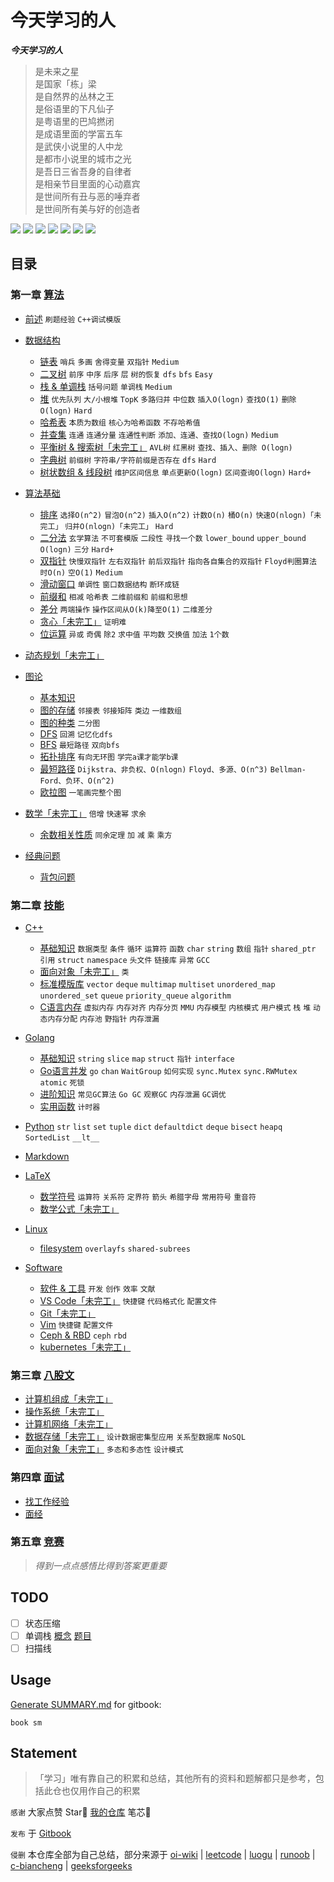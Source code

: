 # 今天学习的人

***今天学习的人***  

> 是未来之星  
> 是国家「栋」梁  
> 是自然界的丛林之王  
> 是俗语里的下凡仙子  
> 是粤语里的巴鸠撚闭  
> 是成语里面的学富五车  
> 是武侠小说里的人中龙  
> 是都市小说里的城市之光  
> 是吾日三省吾身的自律者  
> 是相亲节目里面的心动嘉宾  
> 是世间所有丑与恶的唾弃者  
> 是世间所有美与好的创造者  

<p>
    <a>
        <img src="https://img.shields.io/badge/mardown-writing-white?logo=markdown" />
    </a>
    <a>
        <img src="https://img.shields.io/github/license/dowalle/algo?color=white" />
    </a>
    <a>
        <img src="https://img.shields.io/github/workflow/status/dowalle/algo/Markdown-CI?color=white&logo=github" />
    </a>
    <a>
        <img src="https://img.shields.io/github/repo-size/dowalle/algo?color=white&logo=git&logoColor=white" />
    </a>
    <a>
        <img src="https://img.shields.io/github/stars/dowalle/algo?color=white&logo=github" />
    </a>
    <a>
        <img src="https://img.shields.io/github/last-commit/dowalle/algo?color=white&logo=github" />
    </a>
    <a>
        <img src="https://img.shields.io/github/commit-activity/m/dowalle/algo?color=white&logo=github" />
    </a>
</p>

## 目录

### 第一章 [算法](https://dowalle.gitbook.io/algo/algorithm)

- [前述](https://dowalle.gitbook.io/algo/algorithm/0-qian-shu)  `刷题经验`  `C++调试模版`
- [数据结构](https://dowalle.gitbook.io/algo/algorithm/1-shu-ju-jie-gou)
  - [链表](./Algorithm/1-数据结构/1-链表.md)  `哨兵`  `多画`  `舍得变量`  `双指针`  `Medium`
  - [二叉树](./Algorithm/1-数据结构/2-二叉树.md)  `前序`  `中序`  `后序`  `层`  `树的恢复`  `dfs`  `bfs`  `Easy`
  - [栈 & 单调栈](./Algorithm/1-数据结构/3-栈&单调栈.md)  `括号问题`  `单调栈`  `Medium`
  - [堆](./Algorithm/1-数据结构/4-堆.md)  `优先队列`  `大/小根堆`  `TopK`  `多路归并`  `中位数`  `插入O(logn)`  `查找O(1)`  `删除O(logn)`  `Hard`
  - [哈希表](./Algorithm/1-数据结构/5-哈希表.md)   `本质为数组`  `核心为哈希函数`  `不存哈希值`
  - [并查集](./Algorithm/1-数据结构/6-并查集.md)  `连通`  `连通分量`  `连通性判断`  `添加、连通、查找O(logn)`  `Medium`
  - [平衡树 & 搜索树「未完工」](./Algorithm/1-数据结构/7-平衡树&搜索树.md)  `AVL树`  `红黑树`  `查找、插入、删除 O(logn)`
  - [字典树](./Algorithm/1-数据结构/8-字典树.md)  `前缀树`  `字符串/字符前缀是否存在`  `dfs`  `Hard`
  - [树状数组 & 线段树](./Algorithm/1-数据结构/9-树状数组&线段树.md)  `维护区间信息`  `单点更新O(logn)`  `区间查询O(logn)`  `Hard+`
- [算法基础](https://dowalle.gitbook.io/algo/algorithm/2-suan-fa-ji-chu)
  - [排序](./Algorithm/2-算法基础/1-排序.md)  `选择O(n^2)`  `冒泡O(n^2)`  `插入O(n^2)`  `计数O(n)`  `桶O(n)`  `快速O(nlogn)「未完工」`  `归并O(nlogn)「未完工」`  `Hard`
  - [二分法](./Algorithm/2-算法基础/2-二分法.md)  `玄学算法`  `不可套模版`  `二段性`  `寻找一个数`  `lower_bound`  `upper_bound`  `O(logn)`  `三分`  `Hard+`
  - [双指针](./Algorithm/2-算法基础/3-双指针.md)  `快慢双指针`  `左右双指针`  `前后双指针`  `指向各自集合的双指针`  `Floyd判圈算法`  `时O(n)`  `空O(1)`  `Medium`
  - [滑动窗口](./Algorithm/2-算法基础/4-滑动窗口.md)  `单调性`  `窗口数据结构`  `断环成链`
  - [前缀和](./Algorithm/2-算法基础/5-前缀和.md)  `相减`  `哈希表`  `二维前缀和`  `前缀和思想`
  - [差分](./Algorithm/2-算法基础/6-差分.md)  `两端操作`  `操作区间从O(k)降至O(1)`  `二维差分`
  - [贪心「未完工」](./Algorithm/2-算法基础/7-贪心.md)  `证明难`
  - [位运算](./Algorithm/2-算法基础/8-位运算.md)  `异或`  `奇偶`  `除2`  `求中值`  `平均数`  `交换值`  `加法`  `1个数`
- [动态规划「未完工」](https://dowalle.gitbook.io/algo/algorithm/3-dong-tai-gui-hua)
- [图论](https://dowalle.gitbook.io/algo/algorithm/4-tu-lun)
  - [基本知识](./Algorithm/4-图论/1-基本知识.md)
  - [图的存储](./Algorithm/4-图论/2-图的存储.md)  `邻接表`  `邻接矩阵`  `类边`  `一维数组`
  - [图的种类](./Algorithm/4-图论/3-图的种类.md)  `二分图`
  - [DFS](./Algorithm/4-图论/4-DFS.md)  `回溯`  `记忆化dfs`
  - [BFS](./Algorithm/4-图论/5-BFS.md)  `最短路径`  `双向bfs`
  - [拓扑排序](./Algorithm/4-图论/6-拓扑排序.md)  `有向无环图`  `学完a课才能学b课`
  - [最短路径](./Algorithm/4-图论/7-最短路径.md)  `Dijkstra、非负权、O(nlogn)`  `Floyd、多源、O(n^3)`  `Bellman-Ford、负环、O(n^2)`
  - [欧拉图](./Algorithm/4-图论/8-欧拉图.md)  `一笔画完整个图`
- [数学「未完工」](./Algorithm/5-数学/数学.md)  `倍增`  `快速幂`  `求余`
  - [余数相关性质](./Algorithm/5-数学/余数相关性质.md)  `同余定理`  `加`  `减`  `乘`  `乘方`

- [经典问题](./Algorithm/经典问题)
  - [背包问题](./Algorithm/经典问题/背包问题/背包问题概述.md)


### 第二章 [技能](https://dowalle.gitbook.io/algo/skill)

- [C++](https://dowalle.gitbook.io/algo/skill/c++)
  - [基础知识](https://dowalle.gitbook.io/algo/skill/c++/1-ji-chu-zhi-shi)  `数据类型`  `条件`  `循环`  `运算符`  `函数`  `char`  `string`  `数组`  `指针`  `shared_ptr`  `引用`  `struct`  `namespace`  `头文件`  `链接库`  `异常`  `GCC`
  - [面向对象「未完工」](https://dowalle.gitbook.io/algo/skill/c++/2-mian-xiang-dui-xiang)  `类`
  - [标准模版库](https://dowalle.gitbook.io/algo/skill/c++/3-biao-zhun-mo-ban-ku)  `vector`  `deque`  `multimap`  `multiset`  `unordered_map`  `unordered_set`  `queue`  `priority_queue`  `algorithm`
  - [C语言内存](https://dowalle.gitbook.io/algo/skill/c++/4c-yu-yan-nei-cun)  `虚拟内存`  `内存对齐`  `内存分页`  `MMU`  `内存模型`  `内核模式`  `用户模式`  `栈`  `堆`  `动态内存分配`  `内存池`  `野指针`  `内存泄漏`
- [Golang](https://dowalle.gitbook.io/algo/skill/golang)
  - [基础知识](https://dowalle.gitbook.io/algo/skill/golang/1-ji-chu-zhi-shi)   `string`  `slice`  `map`  `struct`  `指针`  `interface`
  - [Go语言并发](https://dowalle.gitbook.io/algo/skill/golang/2go-yu-yan-bing-fa)  `go`  `chan`  `WaitGroup`  `如何实现`  `sync.Mutex`  `sync.RWMutex`  `atomic`  `死锁`
  - [进阶知识](https://dowalle.gitbook.io/algo/skill/golang/3-jin-jie-zhi-shi)  `常见GC算法`  `Go GC`  `观察GC`  `内存泄漏`  `GC调优`
  - [实用函数](https://dowalle.gitbook.io/algo/skill/golang/4-shi-yong-han-shu)  `计时器`
- [Python](https://dowalle.gitbook.io/algo/skill/python)  `str`  `list`  `set`  `tuple`  `dict`  `defaultdict`  `deque`  `bisect`  `heapq`  `SortedList`  `__lt__`
- [Markdown](https://github.com/guodongxiaren/README)
- [LaTeX](https://dowalle.gitbook.io/algo/skill/latex)
  - [数学符号](./Skill/LaTeX/1-数学符号.md)  `运算符`  `关系符`  `定界符`  `箭头`  `希腊字母`  `常用符号`  `重音符`
  - [数学公式「未完工」](./Skill/LaTeX/2-数学公式.md)
- [Linux](https://dowalle.gitbook.io/algo/skill/linux)
  - [filesystem](/Users/zhangdong/Desktop/algo/Skill/Linux/filesystem)  `overlayfs`  `shared-subrees`

- [Software](https://dowalle.gitbook.io/algo/skill/software)
  - [软件 & 工具](./Skill/Software/1-软件&网站.md)  `开发`  `创作`  `效率`  `文献`
  - [VS Code「未完工」](./Skill/Software/2-VSCode.md)  `快捷键`  `代码格式化`  `配置文件`
  - [Git「未完工」](./Skill/Software/3-git.md)
  - [Vim](./Skill/Software/4-vim.md)  `快捷键`  `配置文件`
  - [Ceph & RBD](./Skill/Software/5-ceph-rbd.md)  `ceph`  `rbd`
  - [kubernetes「未完工」](https://dowalle.gitbook.io/algo/skill/software/6-kubernetes)

### 第三章 [八股文](https://dowalle.gitbook.io/algo/interview)

- [计算机组成「未完工」](https://dowalle.gitbook.io/algo/knowledge/1-ji-suan-ji-zu-cheng)
- [操作系统「未完工」](https://dowalle.gitbook.io/algo/knowledge/2-cao-zuo-xi-tong)
- [计算机网络「未完工」](https://dowalle.gitbook.io/algo/knowledge/3-ji-suan-ji-wang-luo)
- [数据存储「未完工」](https://dowalle.gitbook.io/algo/knowledge/4-shu-ju-cun-chu)  `设计数据密集型应用`  `关系型数据库`  `NoSQL`  
- [面向对象「未完工」](https://dowalle.gitbook.io/algo/knowledge/5-mian-xiang-dui-xiang)  `多态和多态性`  `设计模式`

### 第四章 [面试](https://dowalle.gitbook.io/algo/interview)

- [找工作经验](https://dowalle.gitbook.io/algo/interview/1-zhao-gong-zuo-jing-yan)
- [面经](https://dowalle.gitbook.io/algo/interview/2-mian-jing)

### 第五章 [竞赛](https://dowalle.gitbook.io/algo/competition)

> *得到一点点感悟比得到答案更重要*

## TODO

- [ ] 状态压缩
- [ ] 单调栈 [概念](https://www.jianshu.com/p/6bbd3653a57f) [题目](https://leetcode-cn.com/problems/longest-well-performing-interval/solution/can-kao-liao-ji-ge-da-shen-de-ti-jie-zhi-hou-zong-/)
- [ ] 扫描线

## Usage

[Generate SUMMARY.md](https://github.com/imfly/gitbook-summary) for gitbook:

```shell
book sm
```

## Statement

> 「学习」唯有靠自己的积累和总结，其他所有的资料和题解都只是参考，包括此仓也仅用作自己的积累

`感谢`  大家点赞 Star🌟 [我的仓库](https://github.com/dowalle/algo) 笔芯🤞

`发布`  于 [Gitbook](https://dowalle.gitbook.io/algo/)

`侵删`  本仓库全部为自己总结，部分来源于 [oi-wiki](https://oi-wiki.org) | [leetcode](https://leetcode-cn.com/problemset/all/) | [luogu](https://www.luogu.com.cn) | [runoob](https://www.runoob.com/) | [c-biancheng](http://c.biancheng.net/) | [geeksforgeeks](https://www.geeksforgeeks.org/)

